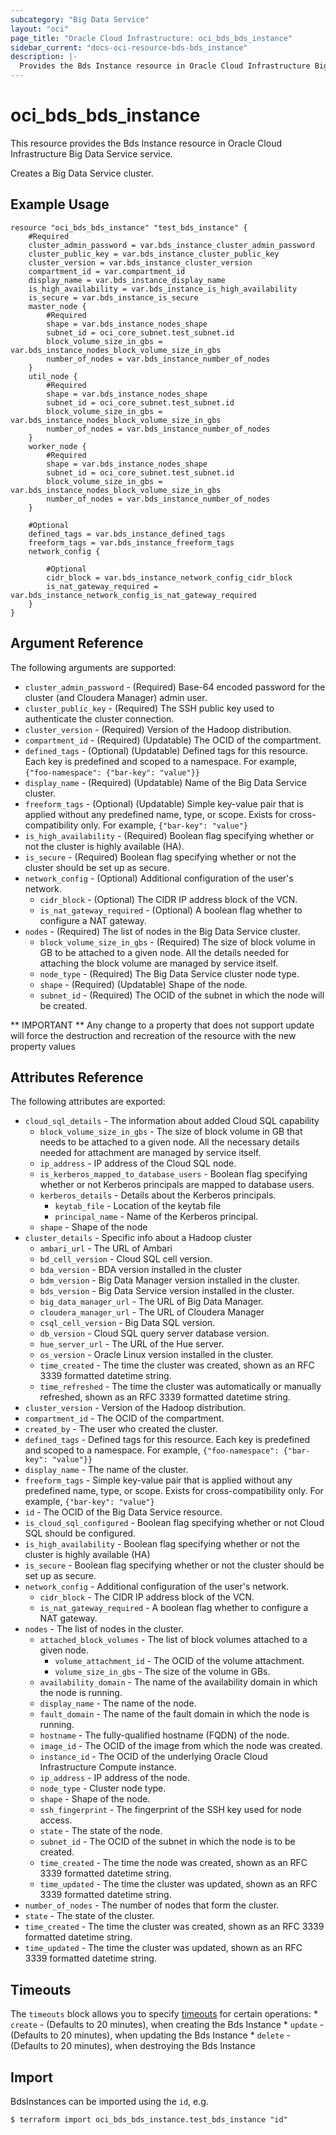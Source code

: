 ```yaml
---
subcategory: "Big Data Service"
layout: "oci"
page_title: "Oracle Cloud Infrastructure: oci_bds_bds_instance"
sidebar_current: "docs-oci-resource-bds-bds_instance"
description: |-
  Provides the Bds Instance resource in Oracle Cloud Infrastructure Big Data Service service
---
```


# oci_bds_bds_instance
This resource provides the Bds Instance resource in Oracle Cloud Infrastructure Big Data Service service.

Creates a Big Data Service cluster.


## Example Usage

```hcl
resource "oci_bds_bds_instance" "test_bds_instance" {
	#Required
	cluster_admin_password = var.bds_instance_cluster_admin_password
	cluster_public_key = var.bds_instance_cluster_public_key
	cluster_version = var.bds_instance_cluster_version
	compartment_id = var.compartment_id
	display_name = var.bds_instance_display_name
	is_high_availability = var.bds_instance_is_high_availability
	is_secure = var.bds_instance_is_secure
	master_node {
		#Required
		shape = var.bds_instance_nodes_shape
		subnet_id = oci_core_subnet.test_subnet.id
		block_volume_size_in_gbs = var.bds_instance_nodes_block_volume_size_in_gbs
		number_of_nodes = var.bds_instance_number_of_nodes
	}
	util_node {
		#Required
		shape = var.bds_instance_nodes_shape
		subnet_id = oci_core_subnet.test_subnet.id
		block_volume_size_in_gbs = var.bds_instance_nodes_block_volume_size_in_gbs
		number_of_nodes = var.bds_instance_number_of_nodes
	}
	worker_node {
		#Required
		shape = var.bds_instance_nodes_shape
		subnet_id = oci_core_subnet.test_subnet.id
		block_volume_size_in_gbs = var.bds_instance_nodes_block_volume_size_in_gbs
		number_of_nodes = var.bds_instance_number_of_nodes
	}

	#Optional
	defined_tags = var.bds_instance_defined_tags
	freeform_tags = var.bds_instance_freeform_tags
	network_config {

		#Optional
		cidr_block = var.bds_instance_network_config_cidr_block
		is_nat_gateway_required = var.bds_instance_network_config_is_nat_gateway_required
	}
}
```

## Argument Reference

The following arguments are supported:

* `cluster_admin_password` - (Required) Base-64 encoded password for the cluster (and Cloudera Manager) admin user.
* `cluster_public_key` - (Required) The SSH public key used to authenticate the cluster connection.
* `cluster_version` - (Required) Version of the Hadoop distribution.
* `compartment_id` - (Required) (Updatable) The OCID of the compartment.
* `defined_tags` - (Optional) (Updatable) Defined tags for this resource. Each key is predefined and scoped to a namespace. For example, `{"foo-namespace": {"bar-key": "value"}}` 
* `display_name` - (Required) (Updatable) Name of the Big Data Service cluster.
* `freeform_tags` - (Optional) (Updatable) Simple key-value pair that is applied without any predefined name, type, or scope. Exists for cross-compatibility only. For example, `{"bar-key": "value"}` 
* `is_high_availability` - (Required) Boolean flag specifying whether or not the cluster is highly available (HA).
* `is_secure` - (Required) Boolean flag specifying whether or not the cluster should be set up as secure.
* `network_config` - (Optional) Additional configuration of the user's network.
	* `cidr_block` - (Optional) The CIDR IP address block of the VCN.
	* `is_nat_gateway_required` - (Optional) A boolean flag whether to configure a NAT gateway.
* `nodes` - (Required) The list of nodes in the Big Data Service cluster.
	* `block_volume_size_in_gbs` - (Required) The size of block volume in GB to be attached to a given node. All the details needed for attaching the block volume are managed by service itself. 
	* `node_type` - (Required) The Big Data Service cluster node type.
	* `shape` - (Required) (Updatable) Shape of the node.
	* `subnet_id` - (Required) The OCID of the subnet in which the node will be created.


** IMPORTANT **
Any change to a property that does not support update will force the destruction and recreation of the resource with the new property values

## Attributes Reference

The following attributes are exported:

* `cloud_sql_details` - The information about added Cloud SQL capability
	* `block_volume_size_in_gbs` - The size of block volume in GB that needs to be attached to a given node. All the necessary details needed for attachment are managed by service itself. 
	* `ip_address` - IP address of the Cloud SQL node.
	* `is_kerberos_mapped_to_database_users` - Boolean flag specifying whether or not Kerberos principals are mapped to database users. 
	* `kerberos_details` - Details about the Kerberos principals.
		* `keytab_file` - Location of the keytab file
		* `principal_name` - Name of the Kerberos principal.
	* `shape` - Shape of the node
* `cluster_details` - Specific info about a Hadoop cluster
	* `ambari_url` - The URL of Ambari
	* `bd_cell_version` - Cloud SQL cell version.
	* `bda_version` - BDA version installed in the cluster
	* `bdm_version` - Big Data Manager version installed in the cluster.
	* `bds_version` - Big Data Service version installed in the cluster.
	* `big_data_manager_url` - The URL of Big Data Manager.
	* `cloudera_manager_url` - The URL of Cloudera Manager
	* `csql_cell_version` - Big Data SQL version.
	* `db_version` - Cloud SQL query server database version.
	* `hue_server_url` - The URL of the Hue server.
	* `os_version` - Oracle Linux version installed in the cluster.
	* `time_created` - The time the cluster was created, shown as an RFC 3339 formatted datetime string.
	* `time_refreshed` - The time the cluster was automatically or manually refreshed, shown as an RFC 3339 formatted datetime string. 
* `cluster_version` - Version of the Hadoop distribution.
* `compartment_id` - The OCID of the compartment.
* `created_by` - The user who created the cluster.
* `defined_tags` - Defined tags for this resource. Each key is predefined and scoped to a namespace. For example, `{"foo-namespace": {"bar-key": "value"}}` 
* `display_name` - The name of the cluster.
* `freeform_tags` - Simple key-value pair that is applied without any predefined name, type, or scope. Exists for cross-compatibility only. For example, `{"bar-key": "value"}` 
* `id` - The OCID of the Big Data Service resource.
* `is_cloud_sql_configured` - Boolean flag specifying whether or not Cloud SQL should be configured.
* `is_high_availability` - Boolean flag specifying whether or not the cluster is highly available (HA)
* `is_secure` - Boolean flag specifying whether or not the cluster should be set up as secure.
* `network_config` - Additional configuration of the user's network.
	* `cidr_block` - The CIDR IP address block of the VCN.
	* `is_nat_gateway_required` - A boolean flag whether to configure a NAT gateway.
* `nodes` - The list of nodes in the cluster.
	* `attached_block_volumes` - The list of block volumes attached to a given node.
		* `volume_attachment_id` - The OCID of the volume attachment.
		* `volume_size_in_gbs` - The size of the volume in GBs.
	* `availability_domain` - The name of the availability domain in which the node is running.
	* `display_name` - The name of the node.
	* `fault_domain` - The name of the fault domain in which the node is running.
	* `hostname` - The fully-qualified hostname (FQDN) of the node.
	* `image_id` - The OCID of the image from which the node was created.
	* `instance_id` - The OCID of the underlying Oracle Cloud Infrastructure Compute instance.
	* `ip_address` - IP address of the node.
	* `node_type` - Cluster node type.
	* `shape` - Shape of the node.
	* `ssh_fingerprint` - The fingerprint of the SSH key used for node access.
	* `state` - The state of the node.
	* `subnet_id` - The OCID of the subnet in which the node is to be created.
	* `time_created` - The time the node was created, shown as an RFC 3339 formatted datetime string.
	* `time_updated` - The time the cluster was updated, shown as an RFC 3339 formatted datetime string.
* `number_of_nodes` - The number of nodes that form the cluster.
* `state` - The state of the cluster.
* `time_created` - The time the cluster was created, shown as an RFC 3339 formatted datetime string.
* `time_updated` - The time the cluster was updated, shown as an RFC 3339 formatted datetime string.

## Timeouts

The `timeouts` block allows you to specify [timeouts](https://registry.terraform.io/providers/hashicorp/oci/latest/docs/guides/changing_timeouts) for certain operations:
	* `create` - (Defaults to 20 minutes), when creating the Bds Instance
	* `update` - (Defaults to 20 minutes), when updating the Bds Instance
	* `delete` - (Defaults to 20 minutes), when destroying the Bds Instance


## Import

BdsInstances can be imported using the `id`, e.g.

```
$ terraform import oci_bds_bds_instance.test_bds_instance "id"
```


